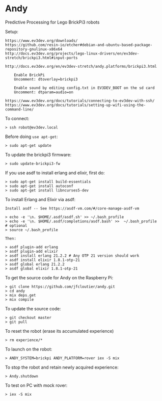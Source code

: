 # Andy

Predictive Processing for Lego BrickPi3 robots

Setup:

    https://www.ev3dev.org/downloads/
    https://github.com/resin-io/etcher#debian-and-ubuntu-based-package-repository-gnulinux-x86x64
    http://docs.ev3dev.org/projects/lego-linux-drivers/en/ev3dev-stretch/brickpi3.html#input-ports

    http://docs.ev3dev.org/en/ev3dev-stretch/andy.platforms/brickpi3.html

        Enable BrickPi
        Uncomment: dtoverlay=brickpi3

        Enable sound by editing config.txt in EV3DEV_BOOT on the sd card
        Uncomment: dtparam=audio=on

    https://www.ev3dev.org/docs/tutorials/connecting-to-ev3dev-with-ssh/
    https://www.ev3dev.org/docs/tutorials/setting-up-wifi-using-the-command-line/

To connect:

    > ssh robot@ev3dev.local

Before doing `use apt-get`:

    > sudo apt-get update

To update the brickpi3 firmware:

    > sudo update-brickpi3-fw


If you use asdf to install erlang and elixir, first do:

    > sudo apt-get install build-essentials
    > sudo apt-get install autoconf
    > sudo apt-get install libncurses5-dev

To install Erlang and Elixir via asdf:

    Install asdf -- See https://asdf-vm.com/#/core-manage-asdf-vm

    > echo -e '\n. $HOME/.asdf/asdf.sh' >> ~/.bash_profile
    > echo -e '\n. $HOME/.asdf/completions/asdf.bash' >>  ~/.bash_profile # optional
    > source ~/.bash_profile

    Then:

    > asdf plugin-add erlang
    > asdf plugin-add elixir
    > asdf install erlang 21.2.2 # Any OTP 21 version should work
    > asdf install elixir 1.8.1-otp-21
    > asdf global erlang 21.2.2
    > asdf global elixir 1.8.1-otp-21

To get the source code for Andy on the Raspberry Pi:

    > git clone https://github.com/jfcloutier/andy.git
    > cd andy
    > mix deps.get
    > mix compile
    
To update the source code:

    > git checkout master
    > git pull
    
To reset the robot (erase its accumulated experience)

    > rm experience/*

To launch on the robot:

    > ANDY_SYSTEM=brickpi ANDY_PLATFORM=rover iex -S mix
    
To stop the robot and retain newly acquired experience:

    > Andy.shutdown


To test on PC with mock rover: 

    > iex -S mix

